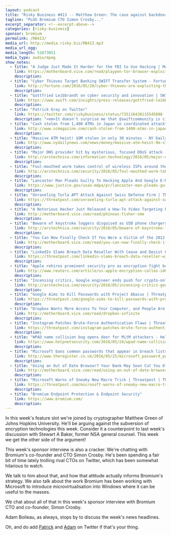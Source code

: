 ```yaml
---
layout: podcast
title: "Risky Business #413 -- Matthew Green: The case against backdoors"
tagline: "PLUS Bromium CTO Simon Crosby..."
excerpt_separator: <!--excerpt-above-->
categories: [risky-business]
sponsor: bromium
permalink: /RB413/
media_url: http://media.risky.biz/RB413.mp3
media_url_ogg: 
media_length: 51873051
media_type: audio/mpeg
show_notes:
  - title: "A Judge Just Made It Harder for the FBI to Use Hacking | Motherboard"
    link: https://motherboard.vice.com/read/playpen-tor-browser-exploit
    description: 
  - title: "Cyber Thieves Target Banking SWIFT Transfer System - Fortune"
    link: http://fortune.com/2016/05/20/cyber-thieves-are-exploiting-the-backbone-of-global-banking/
    description: 
  - title: "Gottfried Leibbrandt on cyber security and innovation | SWIFT"
    link: https://www.swift.com/insights/press-releases/gottfried-leibbrandt-on-cyber-security-and-innovation
    description: 
  - title: "Patrick Gray on Twitter"
    link: https://twitter.com/riskybusiness/status/735116430115545088
    description: "<em>It doesn't surprise me that @swiftcommunity is circling the wagons, really... Interview denied. https://t.co/gveJfSWHND</em> - @riskybusiness"
  - title: "Cash stolen from 1,400 ATMs in Japan in coordinated attack"
    link: http://www.scmagazine.com/cash-stolen-from-1400-atms-in-japan-in-coordinated-attack/article/498100/
    description: 
  - title: "Massive ATM heist! $9M stolen in only 30 minutes - NY Daily News"
    link: http://www.nydailynews.com/news/money/massive-atm-heist-9m-stolen-30-minutes-article-1.392992
    description: 
  - title: "Major DNS provider hit by mysterious, focused DDoS attack | Ars Technica"
    link: http://arstechnica.com/information-technology/2016/05/major-dns-provider-hit-by-mysterious-focused-ddos-attack/
    description: 
  - title: "Foul-mouthed worm takes control of wireless ISPs around the globe | Ars Technica"
    link: http://arstechnica.com/security/2016/05/foul-mouthed-worm-takes-control-of-wireless-isps-around-the-globe/
    description: 
  - title: "Lancaster Man Pleads Guilty To Hacking Apple And Google E-Mail Accounts Belonging To More Than 100 People, Mostly Celebrities | USAO-MDPA | Department of Justice"
    link: https://www.justice.gov/usao-mdpa/pr/lancaster-man-pleads-guilty-hacking-apple-and-google-e-mail-accounts-belonging-more-100
    description: 
  - title: "Unraveling Turla APT Attack Against Swiss Defense Firm | Threatpost | The first stop for security news"
    link: https://threatpost.com/unraveling-turla-apt-attack-against-swiss-defense-firm/118254/
    description: 
  - title: "A Notorious Hacker Just Released a How-To Video Targeting Police | Motherboard"
    link: http://motherboard.vice.com/read/phineas-fisher-sme
    description: 
  - title: "Beware of keystroke loggers disguised as USB phone chargers, FBI warns | Ars Technica"
    link: http://arstechnica.com/security/2016/05/beware-of-keystroke-loggers-disguised-as-usb-phone-chargers-fbi-warns/
    description: 
  - title: "You Can Now Finally Check If You Were a Victim of the 2012 LinkedIn Hack | Motherboard"
    link: http://motherboard.vice.com/read/you-can-now-finally-check-if-you-were-a-victim-of-the-2012-linkedin-hack
    description: 
  - title: "LinkedIn Slams Breach Data Reseller With Cease and Desist Order | Threatpost | The first stop for security news"
    link: https://threatpost.com/linkedin-slams-breach-data-reseller-with-cease-and-desist-order/118213/
    description: 
  - title: "Apple rehires prominent security pro as encryption fight boils | Reuters"
    link: http://www.reuters.com/article/us-apple-encryption-callas-idUSKCN0YF2J1
    description: 
  - title: "Incensing critics, Google engineer ends push for crypto-only setting in Allo | Ars Technica"
    link: http://arstechnica.com/security/2016/05/incensing-critics-google-engineer-ends-push-for-crypto-only-setting-in-allo/
    description: 
  - title: "Google Aims to Kill Passwords with Project Abacus | Threatpost | The first stop for security news"
    link: https://threatpost.com/google-aims-to-kill-passwords-with-project-abacus/118288/
    description: 
  - title: "Dropbox Wants More Access To Your Computer, and People Are Freaking Out | Motherboard"
    link: http://motherboard.vice.com/read/dropbox-infinite
    description: 
  - title: "Instagram Patches Brute-Force Authentication Flaws | Threatpost | The first stop for security news"
    link: https://threatpost.com/instagram-patches-brute-force-authentication-flaws/118222/
    description: 
  - title: "WPAD name collision bug opens door for MitM attackers - Help Net Security"
    link: https://www.helpnetsecurity.com/2016/05/24/wpad-name-collision-bug/
    description: 
  - title: "Microsoft bans common passwords that appear in breach lists &middot; The Register"
    link: http://www.theregister.co.uk/2016/05/25/microsoft_password_policy/
    description: 
  - title: "Using an Out of Date Browser? Your Bank May Soon Cut You Off | Motherboard"
    link: http://motherboard.vice.com/read/using-an-out-of-date-browser-your-bank-may-soon-cut-you-off
    description: 
  - title: "Microsoft Warns of Sneaky New Macro Trick | Threatpost | The first stop for security news"
    link: https://threatpost.com/microsoft-warns-of-sneaky-new-macro-trick/118227/
    description: 
  - title: "Bromium Endpoint Protection & Endpoint Security"
    link: https://www.bromium.com/
    description: 
---
```

In this week's feature slot we're joined by cryptographer Matthew Green of Johns Hopkins University. He'll be arguing against the subversion of encryption technologies this week. Consider it a counterpoint to last week's discussion with Stewart A Baker, former NSA general counsel. This week we get the other side of the argument!
<!--excerpt-above-->
This week's sponsor interview is also a cracker. We're chatting with Bromium's co-founder and CTO Simon Crosby. He's been spending a fair bit of time lately trolling rival CTOs on Twitter, which has been somewhat hilarious to watch.

We talk to him about that, and how that attitude actually informs Bromium's strategy. We also talk about the work Bromium has been working with Microsoft to introduce microvirtualisation into Windows where it can be useful to the masses.

We chat about all of that in this week's sponsor interview with Bromium CTO and co-founder, Simon Crosby.

Adam Boileau, as always, stops by to discuss the week's news headlines.

Oh, and do add [Patrick](https://twitter.com/riskybusiness) and [Adam](https://twitter.com/metlstorm) on Twitter if that's your thing.
